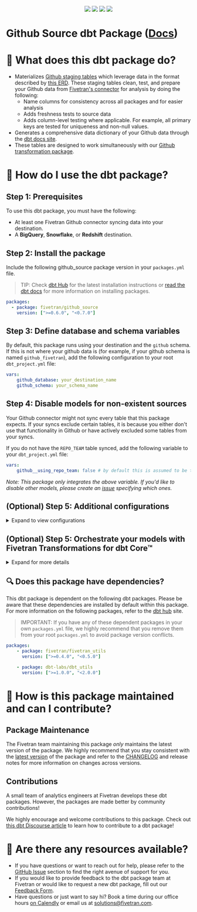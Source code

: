 <p align="center">
    <a alt="License"
        href="https://github.com/fivetran/dbt_github_source/blob/main/LICENSE">
        <img src="https://img.shields.io/badge/License-Apache%202.0-blue.svg" /></a>
    <a alt="dbt-core">
        <img src="https://img.shields.io/badge/dbt_Core™_version->=1.3.0_<2.0.0-orange.svg" /></a>
    <a alt="Maintained?">
        <img src="https://img.shields.io/badge/Maintained%3F-yes-green.svg" /></a>
    <a alt="PRs">
        <img src="https://img.shields.io/badge/Contributions-welcome-blueviolet" /></a>
</p>


# Github Source dbt Package ([Docs](https://fivetran.github.io/dbt_github_source/))
# 📣 What does this dbt package do?
- Materializes [Github staging tables](https://fivetran.github.io/dbt_github_source/#!/overview/github_source/models/?g_v=1&g_e=seeds) which leverage data in the format described by [this ERD](https://fivetran.com/docs/applications/github/#schemainformation). These staging tables clean, test, and prepare your Github data from [Fivetran's connector](https://fivetran.com/docs/applications/github) for analysis by doing the following:
  - Name columns for consistency across all packages and for easier analysis
  - Adds freshness tests to source data
  - Adds column-level testing where applicable. For example, all primary keys are tested for uniqueness and non-null values.
- Generates a comprehensive data dictionary of your Github data through the [dbt docs site](https://fivetran.github.io/dbt_github_source/).
- These tables are designed to work simultaneously with our [Github transformation package](https://github.com/fivetran/dbt_github).

# 🎯 How do I use the dbt package?
## Step 1: Prerequisites
To use this dbt package, you must have the following:
- At least one Fivetran Github connector syncing data into your destination. 
- A **BigQuery**, **Snowflake**, or **Redshift** destination.

## Step 2: Install the package
Include the following github_source package version in your `packages.yml` file.
> TIP: Check [dbt Hub](https://hub.getdbt.com/) for the latest installation instructions or [read the dbt docs](https://docs.getdbt.com/docs/package-management) for more information on installing packages.
```yaml
packages:
  - package: fivetran/github_source
    version: [">=0.6.0", "<0.7.0"]
```

## Step 3: Define database and schema variables
By default, this package runs using your destination and the `github` schema. If this is not where your github data is (for example, if your github schema is named `github_fivetran`), add the following configuration to your root `dbt_project.yml` file:

```yml
vars:
    github_database: your_destination_name
    github_schema: your_schema_name 
```

## Step 4: Disable models for non-existent sources
Your Github connector might not sync every table that this package expects. If your syncs exclude certain tables, it is because you either don't use that functionality in Github or have actively excluded some tables from your syncs.

If you do not have the `REPO_TEAM` table synced, add the following variable to your `dbt_project.yml` file:

```yml
vars:
    github__using_repo_team: false # by default this is assumed to be true
```
*Note: This package only integrates the above variable. If you'd like to disable other models, please create an [issue](https://github.com/fivetran/dbt_github_source/issues) specifying which ones.*

## (Optional) Step 5: Additional configurations
<details><summary>Expand to view configurations</summary>

### Change the build schema
By default, this package builds the github staging models within a schema titled (`<target_schema>` + `_stg_github`) in your destination. If this is not where you would like your github staging data to be written to, add the following configuration to your root `dbt_project.yml` file:

```yml
models:
    github_source:
      +schema: my_new_schema_name # leave blank for just the target_schema
```
### Change the source table references
If an individual source table has a different name than the package expects, add the table name as it appears in your destination to the respective variable:
> IMPORTANT: See this project's [`dbt_project.yml`](https://github.com/fivetran/dbt_github_source/blob/main/dbt_project.yml) variable declarations to see the expected names.
    
```yml
vars:
    github_<default_source_table_name>_identifier: your_table_name 
```
    
</details>

## (Optional) Step 5: Orchestrate your models with Fivetran Transformations for dbt Core™
<details><summary>Expand for more details</summary>

Fivetran offers the ability for you to orchestrate your dbt project through [Fivetran Transformations for dbt Core™](https://fivetran.com/docs/transformations/dbt). Learn how to set up your project for orchestration through Fivetran in our [Transformations for dbt Core™ setup guides](https://fivetran.com/docs/transformations/dbt#setupguide).
    
</details>

## 🔍 Does this package have dependencies?
This dbt package is dependent on the following dbt packages. Please be aware that these dependencies are installed by default within this package. For more information on the following packages, refer to the [dbt hub](https://hub.getdbt.com/) site.
> IMPORTANT: If you have any of these dependent packages in your own `packages.yml` file, we highly recommend that you remove them from your root `packages.yml` to avoid package version conflicts.
    
```yml
packages:
    - package: fivetran/fivetran_utils
      version: [">=0.4.0", "<0.5.0"]

    - package: dbt-labs/dbt_utils
      version: [">=1.0.0", "<2.0.0"]
```
# 🙌 How is this package maintained and can I contribute?
## Package Maintenance
The Fivetran team maintaining this package _only_ maintains the latest version of the package. We highly recommend that you stay consistent with the [latest version](https://hub.getdbt.com/fivetran/github_source/latest/) of the package and refer to the [CHANGELOG](https://github.com/fivetran/dbt_github_source/blob/main/CHANGELOG.md) and release notes for more information on changes across versions.

## Contributions
A small team of analytics engineers at Fivetran develops these dbt packages. However, the packages are made better by community contributions! 

We highly encourage and welcome contributions to this package. Check out [this dbt Discourse article](https://discourse.getdbt.com/t/contributing-to-a-dbt-package/657) to learn how to contribute to a dbt package!

# 🏪 Are there any resources available?
- If you have questions or want to reach out for help, please refer to the [GitHub Issue](https://github.com/fivetran/dbt_github_source/issues/new/choose) section to find the right avenue of support for you.
- If you would like to provide feedback to the dbt package team at Fivetran or would like to request a new dbt package, fill out our [Feedback Form](https://www.surveymonkey.com/r/DQ7K7WW).
- Have questions or just want to say hi? Book a time during our office hours [on Calendly](https://calendly.com/fivetran-solutions-team/fivetran-solutions-team-office-hours) or email us at solutions@fivetran.com.